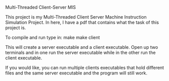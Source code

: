 Multi-Threaded Client-Server MIS

This project is my Multi-Threaded Client Server Machine Instruction Simulation Project. In here, I have a pdf that contains what the task of this project is.

To compile and run type in:
make
make client

This will create a server executable and a client executable. Open up two terminals and in one run the server executable while in the other run the client executable.

If you would like, you can run multiple clients executables that hold different files and the same server executable and the program will still work.
